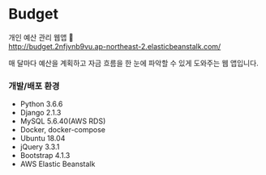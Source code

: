 # Budget
개인 예산 관리 웹앱  💸   
http://budget.2nfjvnb9vu.ap-northeast-2.elasticbeanstalk.com/

매 달마다 예산을 계획하고 자금 흐름을 한 눈에 파악할 수 있게 도와주는 웹 앱입니다.



### 개발/배포 환경
- Python 3.6.6
- Django 2.1.3
- MySQL 5.6.40(AWS RDS)
- Docker, docker-compose
- Ubuntu 18.04
- jQuery 3.3.1
- Bootstrap 4.1.3
- AWS Elastic Beanstalk
